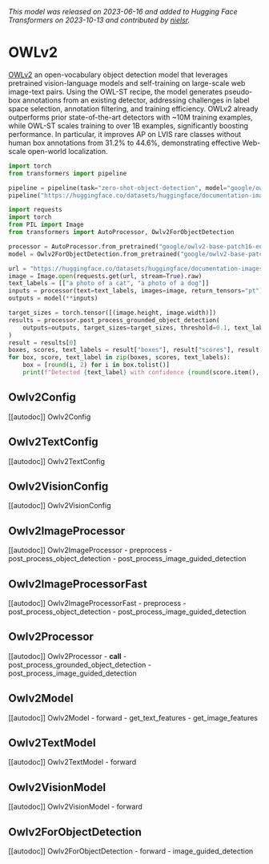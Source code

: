 <!--Copyright 2023 The HuggingFace Team. All rights reserved.

Licensed under the Apache License, Version 2.0 (the "License"); you may not use this file except in compliance with
the License. You may obtain a copy of the License at

http://www.apache.org/licenses/LICENSE-2.0

Unless required by applicable law or agreed to in writing, software distributed under the License is distributed on
an "AS IS" BASIS, WITHOUT WARRANTIES OR CONDITIONS OF ANY KIND, either express or implied. See the License for the
specific language governing permissions and limitations under the License.

⚠️ Note that this file is in Markdown but contain specific syntax for our doc-builder (similar to MDX) that may not be
rendered properly in your Markdown viewer.

-->
*This model was released on 2023-06-16 and added to Hugging Face Transformers on 2023-10-13 and contributed by [nielsr](https://huggingface.co/nielsr).*

# OWLv2

[OWLv2](https://huggingface.co/papers/2306.09683) an open-vocabulary object detection model that leverages pretrained vision-language models and self-training on large-scale web image-text pairs. Using the OWL-ST recipe, the model generates pseudo-box annotations from an existing detector, addressing challenges in label space selection, annotation filtering, and training efficiency. OWLv2 already outperforms prior state-of-the-art detectors with ~10M training examples, while OWL-ST scales training to over 1B examples, significantly boosting performance. In particular, it improves AP on LVIS rare classes without human box annotations from 31.2% to 44.6%, demonstrating effective Web-scale open-world localization.

<hfoptions id="usage">
<hfoption id="Pipeline">

```py
import torch
from transformers import pipeline

pipeline = pipeline(task="zero-shot-object-detection", model="google/owlv2-base-patch16-ensemble", dtype="auto")
pipeline("https://huggingface.co/datasets/huggingface/documentation-images/resolve/main/pipeline-cat-chonk.jpeg", candidate_labels=["a photo of a cat", "a photo of a dog"])
```

</hfoption>
<hfoption id="Owlv2ForObjectDetection">

```py
import requests
import torch
from PIL import Image
from transformers import AutoProcessor, Owlv2ForObjectDetection

processor = AutoProcessor.from_pretrained("google/owlv2-base-patch16-ensemble")
model = Owlv2ForObjectDetection.from_pretrained("google/owlv2-base-patch16-ensemble", dtype="auto")

url = "https://huggingface.co/datasets/huggingface/documentation-images/resolve/main/pipeline-cat-chonk.jpeg"
image = Image.open(requests.get(url, stream=True).raw)
text_labels = [["a photo of a cat", "a photo of a dog"]]
inputs = processor(text=text_labels, images=image, return_tensors="pt")
outputs = model(**inputs)

target_sizes = torch.tensor([(image.height, image.width)])
results = processor.post_process_grounded_object_detection(
    outputs=outputs, target_sizes=target_sizes, threshold=0.1, text_labels=text_labels
)
result = results[0]
boxes, scores, text_labels = result["boxes"], result["scores"], result["text_labels"]
for box, score, text_label in zip(boxes, scores, text_labels):
    box = [round(i, 2) for i in box.tolist()]
    print(f"Detected {text_label} with confidence {round(score.item(), 3)} at location {box}")
```

</hfoption>
</hfoptions>

## Owlv2Config

[[autodoc]] Owlv2Config

## Owlv2TextConfig

[[autodoc]] Owlv2TextConfig

## Owlv2VisionConfig

[[autodoc]] Owlv2VisionConfig

## Owlv2ImageProcessor

[[autodoc]] Owlv2ImageProcessor
    - preprocess
    - post_process_object_detection
    - post_process_image_guided_detection

## Owlv2ImageProcessorFast

[[autodoc]] Owlv2ImageProcessorFast
    - preprocess
    - post_process_object_detection
    - post_process_image_guided_detection

## Owlv2Processor

[[autodoc]] Owlv2Processor
    - __call__
    - post_process_grounded_object_detection
    - post_process_image_guided_detection

## Owlv2Model

[[autodoc]] Owlv2Model
    - forward
    - get_text_features
    - get_image_features

## Owlv2TextModel

[[autodoc]] Owlv2TextModel
    - forward

## Owlv2VisionModel

[[autodoc]] Owlv2VisionModel
    - forward

## Owlv2ForObjectDetection

[[autodoc]] Owlv2ForObjectDetection
    - forward
    - image_guided_detection

